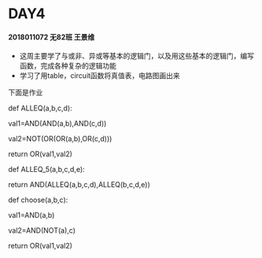# DAY4

#### 2018011072 无82班  王景维

* 这周主要学了与或非、异或等基本的逻辑门，以及用这些基本的逻辑门，编写函数，完成各种复杂的逻辑功能
* 学习了用table，circuit函数将真值表，电路图画出来

下面是作业

def ALLEQ(a,b,c,d):

  val1=AND(AND(a,b),AND(c,d))

  val2=NOT(OR(OR(a,b),OR(c,d)))



  return OR(val1,val2)

def ALLEQ_5(a,b,c,d,e):

  return AND(ALLEQ(a,b,c,d),ALLEQ(b,c,d,e))



def choose(a,b,c):

  val1=AND(a,b)

  val2=AND(NOT(a),c)

  return OR(val1,val2)